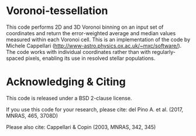 # Voronoi-tessellation
This code performs 2D and 3D Voronoi binning on an input set of coordinates and return the error-weighted average and median values measured within each Voronoi cell. This is an implementation of the code by Michele Cappellari (http://www-astro.physics.ox.ac.uk/~mxc/software/). The code works with individual coordinates rather than with regularly-spaced pixels, enabling its use in resolved stellar populations.

# Acknowledging & Citing
This code is released under a BSD 2-clause license.

If you use this code for your research, please cite:
del Pino A. et al. (2017, MNRAS, 465, 3708D)

Please also cite:
Cappellari & Copin (2003, MNRAS, 342, 345)
